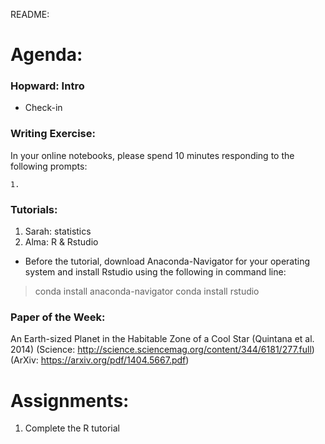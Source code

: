 README:
# Agenda:

### Hopward: Intro
- Check-in

### Writing Exercise: 
In your online notebooks, please spend 10 minutes responding to the following prompts:

    1. 
    
### Tutorials:
1. Sarah: statistics
2. Alma: R & Rstudio 
- Before the tutorial, download Anaconda-Navigator for your operating system and install Rstudio using the following in command line:
>conda install anaconda-navigator
>conda install rstudio

### Paper of the Week:
An Earth-sized Planet in the Habitable Zone of a Cool Star (Quintana et al. 2014)
(Science: http://science.sciencemag.org/content/344/6181/277.full)
(ArXiv: https://arxiv.org/pdf/1404.5667.pdf)

# Assignments:

1. Complete the R tutorial
